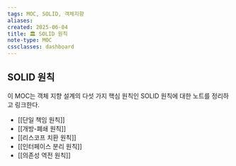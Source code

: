 ```yaml
---
tags: MOC, SOLID, 객체지향
aliases:
created: 2025-06-04
title: 🏛️ SOLID 원칙
note-type: MOC
cssclasses: dashboard
---
```


## SOLID 원칙

이 MOC는 객체 지향 설계의 다섯 가지 핵심 원칙인 SOLID 원칙에 대한 노트를 정리하고 링크한다.

- [[단일 책임 원칙]]
- [[개방-폐쇄 원칙]]
- [[리스코프 치환 원칙]]
- [[인터페이스 분리 원칙]]
- [[의존성 역전 원칙]] 